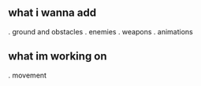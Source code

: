 what i wanna add
-----------------
. ground and obstacles
. enemies
. weapons
. animations

what im working on 
------------------
. movement

